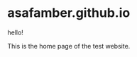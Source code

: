 # asafamber.github.io
hello!
<html>
  <head>
      <title>Test Website</title>
  </head>
  <body>
    <p>This is the home page of the test website.</p>
  </body>
</html>
